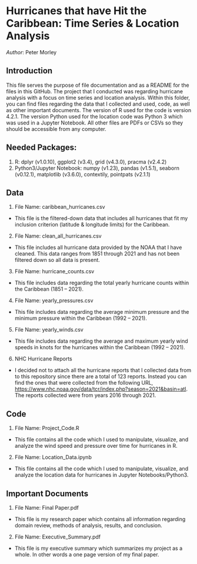 # Hurricanes that have Hit the Caribbean: Time Series & Location Analysis

*Author*: Peter Morley

## Introduction
This file serves the purpose of file documentation and as a README for the files in this GitHub. The project that I conducted was regarding hurricane analysis with a focus on time series and location analysis. Within this folder, you can find files regarding the data that I collected and used, code, as well as other important documents. The version of R used for the code is version 4.2.1. The version Python used for the location code was Python 3 which was used in a Jupyter Notebook. All other files are PDFs or CSVs so they should be accessible from any computer. 

## Needed Packages:
1. R: dplyr (v1.0.10), ggplot2 (v3.4), grid (v4.3.0), pracma (v2.4.2)
2. Python3/Jupyter Notebook: numpy (v1.23), pandas (v1.5.1), seaborn (v0.12.1), matplotlib (v3.6.0), contextily, pointpats (v2.1.1)


## Data
1. File Name: caribbean_hurricanes.csv
* This file is the filtered-down data that includes all hurricanes that fit my inclusion 
             criterion (latitude & longitude limits) for the Caribbean. 

2. File Name: clean_all_hurricanes.csv
* This file includes all hurricane data provided by the NOAA that I have cleaned. 
             This data ranges from 1851 through 2021 and has not been filtered down so all data 
             is present. 

3. File Name: hurricane_counts.csv
* This file includes data regarding the total yearly hurricane counts within the 
             Caribbean (1851 – 2021). 

4. File Name: yearly_pressures.csv
* This file includes data regarding the average minimum pressure and the minimum 
             pressure within the Caribbean (1992 – 2021). 

5. File Name: yearly_winds.csv
* This file includes data regarding the average and maximum yearly wind speeds in 
             knots for the hurricanes within the Caribbean (1992 – 2021). 

6. NHC Hurricane Reports
* I decided not to attach all the hurricane reports that I collected data from to this repository since there are a total of 123 reports. Instead you can find the ones that were collected from the following URL, https://www.nhc.noaa.gov/data/tcr/index.php?season=2021&basin=atl. The reports collected were from years 2016 through 2021.

## Code
1. File Name: Project_Code.R
* This file contains all the code which I used to manipulate, visualize, and analyze the wind speed and pressure over time for hurricanes in R. 

2. File Name: Location_Data.ipynb
* This file contains all the code which I used to manipulate, visualize, and analyze the location data for hurricanes in Jupyter Notebooks/Python3. 

## Important Documents
1. File Name: Final Paper.pdf
* This file is my research paper which contains all information regarding domain review, methods of analysis, results, and conclusion. 

2. File Name: Executive_Summary.pdf
* This file is my executive summary which summarizes my project as a whole. In other words a one page version of my final paper.


